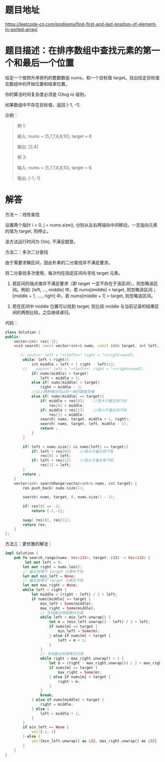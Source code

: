 # 题目地址
<https://leetcode-cn.com/problems/find-first-and-last-position-of-element-in-sorted-array/>

# 题目描述：在排序数组中查找元素的第一个和最后一个位置

给定一个按照升序排列的整数数组 nums，和一个目标值 target。找出给定目标值在数组中的开始位置和结束位置。

你的算法时间复杂度必须是 O(log n) 级别。

如果数组中不存在目标值，返回 [-1, -1].

示例：
>例 1:
>
>输入: nums = [5,7,7,8,8,10], target = 8
>
>输出: [3,4]
>
>例 2:
>
>输入: nums = [5,7,7,8,8,10], target = 6
>
>输出: [-1,-1]

# 解答

方法一：线性查找

设置两个指针 i = 0, j = nums.size(), 分别从左右两端向中间移动，一旦指向元素的值为 target, 则停止。

该方法运行时间为 O(n), 不满足题意。

方法二：多次二分查找

由于需要求解区间，因此朴素的二分查找并不满足要求。

将二分查找多次使用，每次均在指定区间内寻找 target 元素。

1. 若区间的端点值并不满足要求（即 target 一定不存在于该区间），则忽略该区间。例如: [left, ..., middle] 中，若 nums[middle] < target, 则忽略该区间；[middle + 1, ...., right] 中，若 nums[middle + 1] > target, 则忽略该区间。

2. 若在区间中 middle 位置可以找到 target, 则比较 middle 与当前记录的结果区间的两侧比较，之后继续递归。

代码：

```cpp
class Solution {
public:
    vector<int> res{-1};
    void search( const vector<int>& nums, const int& target, int left, int right){
        
       // cout<<" left = "<<left<<" right = "<<right<<endl;
        while( left < right){
            int middle = left + ( right - left)/2;
        //    cout<<" left = "<<left<<" right = "<<right<<endl;
            if( nums[middle] < target)
                left = middle + 1;
            else if( nums[middle] > target)
                right = middle - 1;
            //以上两种情况可以将一般的数据忽略
            else if( nums[middle] == target){
                if( middle > res[0])    //若大于最左侧下标
                    res[0] = middle;
                if( middle < res[1])    //若小于最右侧下标
                    res[1] = middle;
                search( nums, target, middle + 1, right);
                search( nums, target, left, middle - 1);
                return ;
            }
        }
        
        if( left < nums.size() && nums[left] == target){
            if( left > res[0])    //若大于最左侧下标
                res[0] = left;
            if( left < res[1])    //若小于最右侧下标
                res[1] = left;
        }
        return ;
    }
    vector<int> searchRange(vector<int>& nums, int target) {
        res.push_back( nums.size());
        
        search( nums, target, 0, nums.size() - 1);
        
        if( res[0] == -1)
            return {-1,-1};
        
        swap( res[0], res[1]);
        return res;
    }
};
```

方法三：更优雅的解法：

```rust
impl Solution {
    pub fn search_range(nums: Vec<i32>, target: i32) -> Vec<i32> {
         let mut left = 0;
        let mut right = nums.len();
        // 最左侧等于 target 元素的下标
        let mut min_left = None;
        // 最右侧等于 target 元素的下标
        let mut max_right = None;
        while left < right {
            let middle = (right - left) / 2 + left;
            if nums[middle] == target {
                min_left = Some(middle);
                max_right = Some(middle);
                // 寻找最左侧相等的元素
                while left < min_left.unwrap() {
                    let m = (min_left.unwrap() - left) / 2 + left;
                    if nums[m] == target {
                        min_left = Some(m);
                    } else if nums[m] < target {
                        left = m + 1;
                    }
                }
                // 寻找最右侧相等的元素
                while right > max_right.unwrap() + 1 {
                    let m = (right - max_right.unwrap()) / 2 + max_right.unwrap();
                    if nums[m] == target {
                        max_right = Some(m);
                    } else if nums[m] > target {
                        right = m;
                    }
                }
                break;
            } else if nums[middle] > target {
                right = middle;
            } else {
                left = middle + 1;
            }
        }
        if min_left == None {
            vec![-1,-1]
        } else {
            vec![min_left.unwrap() as i32, max_right.unwrap() as i32]
        }
    }
}
```
